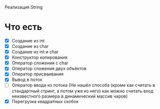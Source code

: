 Реализация String
# Что есть
- [x] Создание из int
- [x] Создание из char
- [x] Создание из int и char
- [x] Конструктор копирования
- [x] Оператор сложения с char
- [x] Оператор сложения двух объёктов
- [x] Оператор присваивания
- [x] Вывод в поток
- [ ] Оператор ввода из потока (Не нашёл способа (кроме как считать в стандартный стринг, а потом уже из него) как можно считать вход неизвестного размера в динамический массив чаров)
- [x] Перегрузка квадратных скобок
